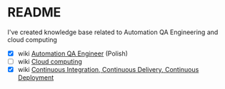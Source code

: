 # README
I've created knowledge base related to Automation QA Engineering and cloud computing

- [x] wiki [Automation QA Engineer] (Polish)
- [ ] wiki [Cloud computing]
- [x] wiki [Continuous Integration, Continuous Delivery, Continuous Deployment]

[Automation QA Engineer]: quality-assurance-pl_PL.md
[Cloud computing]: cloud.md
[Continuous Integration, Continuous Delivery, Continuous Deployment]: ci-cd.md
